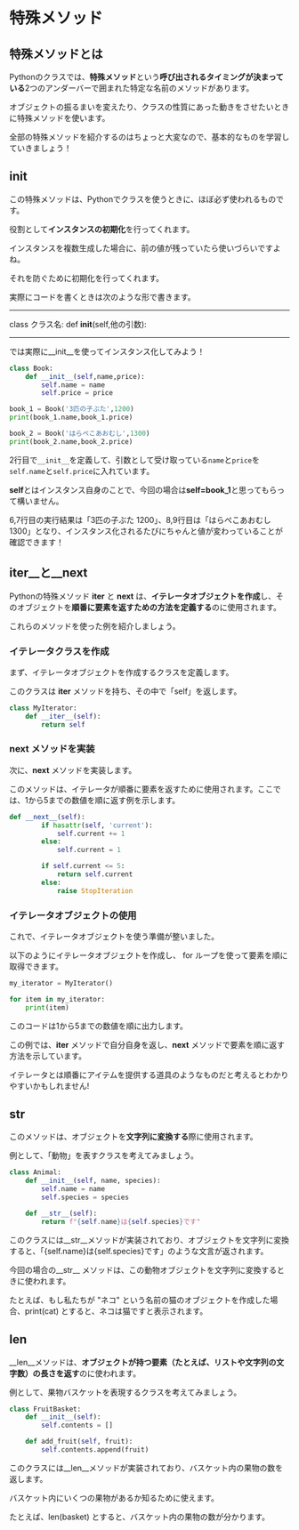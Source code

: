 # 特殊メソッド

## 特殊メソッドとは
Pythonのクラスでは、**特殊メソッド**という**呼び出されるタイミングが決まっている**2つのアンダーバーで囲まれた特定な名前のメソッドがあります。

オブジェクトの振るまいを変えたり、クラスの性質にあった動きをさせたいときに特殊メソッドを使います。

全部の特殊メソッドを紹介するのはちょっと大変なので、基本的なものを学習していきましょう！

## __init__
この特殊メソッドは、Pythonでクラスを使うときに、ほぼ必ず使われるものです。

役割として**インスタンスの初期化**を行ってくれます。

インスタンスを複数生成した場合に、前の値が残っていたら使いづらいですよね。

それを防ぐために初期化を行ってくれます。

実際にコードを書くときは次のような形で書きます。

***
class クラス名:
def __init__(self,他の引数):
***

では実際に__init__を使ってインスタンス化してみよう！

```python
class Book:
    def __init__(self,name,price):
        self.name = name
        self.price = price

book_1 = Book('3匹の子ぶた',1200)
print(book_1.name,book_1.price)

book_2 = Book('はらぺこあおむし',1300)
print(book_2.name,book_2.price)
```
2行目で`__init__`を定義して、引数として受け取っている`name`と`price`を`self.name`と`self.price`に入れています。

**self**とはインスタンス自身のことで、今回の場合は**self=book_1**と思ってもらって構いません。

6,7行目の実行結果は「3匹の子ぶた 1200」、8,9行目は「はらぺこあおむし 1300」となり、インスタンス化されるたびにちゃんと値が変わっていることが確認できます！

## __iter__と__next__
Pythonの特殊メソッド __iter__ と __next__ は、**イテレータオブジェクトを作成**し、そのオブジェクトを**順番に要素を返すための方法を定義する**のに使用されます。

これらのメソッドを使った例を紹介しましょう。

### イテレータクラスを作成
まず、イテレータオブジェクトを作成するクラスを定義します。

このクラスは __iter__ メソッドを持ち、その中で「self」を返します。

```python
class MyIterator:
    def __iter__(self):
        return self
```

### __next__ メソッドを実装
次に、__next__ メソッドを実装します。

このメソッドは、イテレータが順番に要素を返すために使用されます。ここでは、1から5までの数値を順に返す例を示します。

```python
def __next__(self):
        if hasattr(self, 'current'):
            self.current += 1
        else:
            self.current = 1

        if self.current <= 5:
            return self.current
        else:
            raise StopIteration
```

### イテレータオブジェクトの使用
これで、イテレータオブジェクトを使う準備が整いました。

以下のようにイテレータオブジェクトを作成し、 for ループを使って要素を順に取得できます。

```python
my_iterator = MyIterator()

for item in my_iterator:
    print(item)
```

このコードは1から5までの数値を順に出力します。

この例では、__iter__ メソッドで自分自身を返し、__next__ メソッドで要素を順に返す方法を示しています。

イテレータとは順番にアイテムを提供する道具のようなものだと考えるとわかりやすいかもしれません!

## __str__

このメソッドは、オブジェクトを**文字列に変換する**際に使用されます。

例として、「動物」を表すクラスを考えてみましょう。

```python
class Animal:
    def __init__(self, name, species):
        self.name = name
        self.species = species

    def __str__(self):
        return f"{self.name}は{self.species}です"
```
このクラスには__str__メソッドが実装されており、オブジェクトを文字列に変換すると、「{self.name}は{self.species}です」のような文言が返されます。

今回の場合の__str__ メソッドは、この動物オブジェクトを文字列に変換するときに使われます。

たとえば、もし私たちが "ネコ" という名前の猫のオブジェクトを作成した場合、print(cat) とすると、ネコは猫ですと表示されます。

## __len__
__len__メソッドは、**オブジェクトが持つ要素（たとえば、リストや文字列の文字数）の長さを返す**のに使われます。

例として、果物バスケットを表現するクラスを考えてみましょう。

```python
class FruitBasket:
    def __init__(self):
        self.contents = []

    def add_fruit(self, fruit):
        self.contents.append(fruit)
```

このクラスには__len__メソッドが実装されており、バスケット内の果物の数を返します。

バスケット内にいくつの果物があるか知るために使えます。

たとえば、len(basket) とすると、バスケット内の果物の数が分かります。